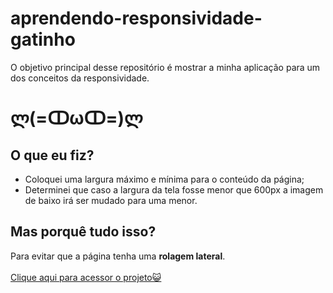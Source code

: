 # aprendendo-responsividade-gatinho
<p>O objetivo principal desse repositório é mostrar a minha aplicação para um dos conceitos da responsividade.</p>

<h1>ლ(=ↀωↀ=)ლ</h1>
<h2>O que eu fiz?</h2>
<ul>
  <li>Coloquei uma largura máximo e mínima para o conteúdo da página;</li>
  <li>Determinei que caso a largura da tela fosse menor que 600px a imagem de baixo irá ser mudado para uma menor.</li>
  </ul>
  <h2>Mas porquê tudo isso?</h2>
  <p>Para evitar que a página tenha uma <strong>rolagem lateral</strong>.<br><br>
 <a href="https://vinni-ye.github.io/aprendendo-responsividade-gatinho/" href="blanck">Clique aqui para acessor o projeto😺</a>
